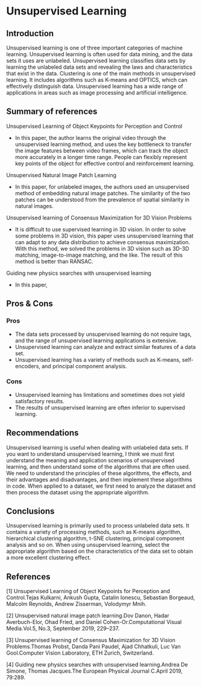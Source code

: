 # Unsupervised Learning
## Introduction
Unsupervised learning is one of three important categories of machine learning. Unsupervised learning is often used for data mining, and the data sets it uses are unlabeled. Unsupervised learning classifies data sets by learning the unlabeled data sets and revealing the laws and characteristics that exist in the data. Clustering is one of the main methods in unsupervised learning. It includes algorithms such as K-means and OPTICS, which can effectively distinguish data. Unsupervised learning has a wide range of applications in areas such as image processing and artificial intelligence.

## Summary of references
Unsupervised Learning of Object Keypoints for Perception and Control   
- In this paper, the author learns the original video through the unsupervised learning method, and uses the key bottleneck to transfer the image features between video frames, which can track the object more accurately in a longer time range. People can flexibly represent key points of the object for effective control and reinforcement learning.     

Unsupervised Natural Image Patch Learning
- In this paper, for unlabeled images, the authors used an unsupervised method of embedding natural image patches. The similarity of the two patches can be understood from the prevalence of spatial similarity in natural images.   

Unsupervised learning of Consensus Maximization for 3D Vision Problems
- It is difficult to use supervised learning in 3D vision. In order to solve some problems in 3D vision, this paper uses unsupervised learning that can adapt to any data distribution to achieve consensus maximization. With this method, we solved the problems in 3D vision such as 3D-3D matching, image-to-image matching, and the like. The result of this method is better than RANSAC.   

Guiding new physics searches with unsupervised learning
- In this paper,


## Pros & Cons
### Pros
- The data sets processed by unsupervised learning do not require tags, and the range of unsupervised learning applications is extensive.
- Unsupervised learning can analyze and extract similar features of a data set.
- Unsupervised learning has a variety of methods such as K-means, self-encoders, and principal component analysis.

### Cons
- Unsupervised learning has limitations and sometimes does not yield satisfactory results.
- The results of unsupervised learning are often inferior to supervised learning.

## Recommendations
Unsupervised learning is useful when dealing with unlabeled data sets. If you want to understand unsupervised learning, I think we must first understand the meaning and application scenarios of unsupervised learning, and then understand some of the algorithms that are often used. We need to understand the principles of these algorithms, the effects, and their advantages and disadvantages, and then implement these algorithms in code. When applied to a dataset, we first need to analyze the dataset and then process the dataset using the appropriate algorithm.

## Conclusions
Unsupervised learning is primarily used to process unlabeled data sets. It contains a variety of processing methods, such as K-means algorithm, hierarchical clustering algorithm, t-SNE clustering, principal component analysis and so on. When using unsupervised learning, select the appropriate algorithm based on the characteristics of the data set to obtain a more excellent clustering effect.

## References
[1] Unsupervised Learning of Object Keypoints for Perception and Control.Tejas Kulkarni, Ankush Gupta, Catalin Ionescu, Sebastian Borgeaud, Malcolm Reynolds, Andrew Zisserman, Volodymyr Mnih.   

[2] Unsupervised natural image patch learning.Dov Danon, Hadar Averbuch-Elor, Ohad Fried, and Daniel Cohen-Or.Computational Visual Media.Vol.5, No.3, September 2019, 229–237.

[3] Unsupervised learning of Consensus Maximization for 3D Vision Problems.Thomas Probst, Danda Pani Paudel, Ajad Chhatkuli, Luc Van Gool.Computer Vision Laboratory, ETH Zurich, Switzerland.   

[4] Guiding new physics searches with unsupervised learning.Andrea De Simone, Thomas Jacques.The European Physical Journal C.April 2019, 79:289.


